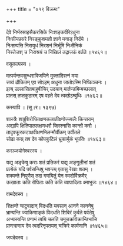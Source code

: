 +++
title = "०१९ विक्रमः"

+++


देवे निर्भरसाहसैकरसिके निःशङ्कवीरेऽधुना  
निःसीमप्रसरे निरङ्कुशमतौ ज्ञाने मनाङ् निर्दये ।  
निःसम्पत्ति निरायुधं निरशनं निर्भूमि निःसैनिकं  
निस्तेजश् च निराश्रयं च निखिलं तद्राजकं वर्तते ॥१४६१॥  


वसुकल्पस्य ।  


मत्पर्यन्तवसुन्धराविजयिने मुक्तादिरत्नं मया  
त्तव्यं ढौकितम् एव सोऽहम् अधुना जातोऽस्मि निष्किञ्चनः ।  
इत्य् उल्लासितबाहुवीचिर् उदयान् मार्तण्डबिम्बच्छलात्  
प्रातस् तप्तकुठारम् एष वहते देव त्वदग्रेऽम्बुधिः ॥१४६२॥  


कस्यापि । (सु।र। १३९७)  


शास्त्रैः शत्रुशिरोधितक्षणकलातीक्ष्णोज्ज्वलैः किन्तराम्  
अद्यापि क्षितिपाललक्षणधरौ क्लिश्नासि कान्तौ करौ ।  
तादृक्क्रूरकटाक्षवीक्षणमिलन्मौर्वीकम् उर्वीतले  
सोढा कस् तव देव कोपकुटिलं भ्रूकार्मुकं भूपतिः ॥१४६३॥  


करञ्जयोगेश्वरस्य ।  


यद्य् अङ्केषु कराः शतं प्रतिकरं यद्य् अङ्गुलीनां शतं  
प्रत्येकं यदि पर्वसन्धिषु भवन्त्य् एतासु रेखाः शतम् ।  
शक्यन्ते निपुणैस् तदा गणयितुं येन स्वदोर्विक्रमैर्  
उत्खाताः कति रोपिताः कति कति व्यापादिताः क्ष्माभुजः ॥१४६४॥  


वामदेवस्य ।  


शिक्षन्ते चाटुवादान् विदधति यवसान् आनने काननेषु  
भ्राम्यन्ति ज्याकिणाङ्कं विदधति शिबिरं कुर्वते पर्वतेषु   
अभ्यस्यन्ति प्रणामं त्वयि चलति चमूचक्रविक्रान्तिभाजि  
प्राणत्राणाय देव त्वदरिनृपतयश् चक्रिरे कार्मणानि ॥१४६५॥  


जयदेवस्य ।  


